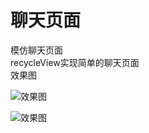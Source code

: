 # 聊天页面
模仿聊天页面  
recycleView实现简单的聊天页面  
效果图


![效果图](https://github.com/15031021126/chat/blob/master/app/src/main/res/mipmap-xxhdpi/chat.png)


![效果图](https://github.com/15031021126/chat/blob/master/app/src/main/res/mipmap-xxhdpi/chatgif.gif)




